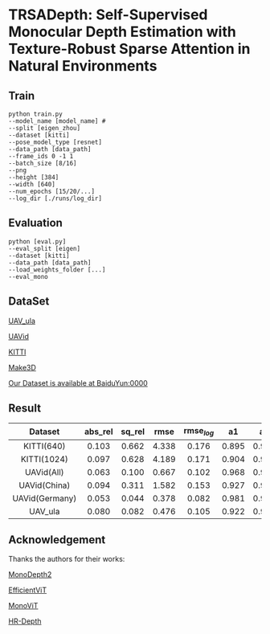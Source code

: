 # TRSADepth: Self-Supervised Monocular Depth Estimation with Texture-Robust Sparse Attention in Natural Environments

## Train
```shell
python train.py
--model_name [model_name] # 
--split [eigen_zhou]
--dataset [kitti]
--pose_model_type [resnet]
--data_path [data_path]
--frame_ids 0 -1 1
--batch_size [8/16]
--png
--height [384]
--width [640]
--num_epochs [15/20/...]
--log_dir [./runs/log_dir]
```
## Evaluation
```shell
python [eval.py]
--eval_split [eigen] 
--dataset [kitti]
--data_path [data_path]
--load_weights_folder [...]
--eval_mono
```


## DataSet

[UAV_ula](https://github.com/takisu0916/UAV_ula)

[UAVid](https://phys-techsciences.datastations.nl/dataset.xhtml?persistentId=doi:10.17026/dans-zux-xqv4)

[KITTI](https://www.cvlibs.net/datasets/kitti/)

[Make3D](http://make3d.cs.cornell.edu/data.html#make3d)

[Our Dataset is available at  BaiduYun:0000](https://pan.baidu.com/s/1-nvNVd_udJl2fwIwfbpODg?pwd=0000)

## Result
|    Dataset     | abs_rel | sq_rel | rmse  | $\text{rmse}_{log}$ |  a1   |  a2   |  a3   |                                              Weights                                               | 
|:--------------:|:-------:|:------:|:-----:|:-------------------:|:-----:|:-----:|:-----:|:--------------------------------------------------------------------------------------------------:| 
|   KITTI(640)   |  0.103  | 0.662  | 4.338 |        0.176        | 0.895 | 0.968 | 0.985 | [Weights](https://drive.google.com/drive/folders/145gizdY9htn3XET5Ku5yyQOd5IRyn_Aq?usp=drive_link) | 
|  KITTI(1024)   |  0.097  | 0.628  | 4.189 |        0.171        | 0.904 | 0.970 | 0.985 |  [Weights](https://drive.google.com/drive/folders/1cUGbttC-wHtDRDq8x6Y_PZAyDzSLcYS-?usp=sharing)   | 
|   UAVid(All)   |  0.063  | 0.100  | 0.667 |        0.102        | 0.968 | 0.991 | 0.995 |  [Weights](https://drive.google.com/drive/folders/1bxPcY1USAs1Mfa8kfVWkOt5sr2-sgavx?usp=sharing)   | 
|  UAVid(China)  |  0.094  | 0.311  | 1.582 |        0.153        | 0.927 | 0.980 | 0.990 |  [Weights](https://drive.google.com/drive/folders/1t4CdJwSRRyPRHO0WGbxK4GSRvtPTu-uC?usp=sharing)   | 
| UAVid(Germany) |  0.053  | 0.044  | 0.378 |        0.082        | 0.981 | 0.995 | 0.997 |  [Weights](https://drive.google.com/drive/folders/1PPPVEe4gDavlqeHMmTQBcMftd-0WXM0W?usp=sharing)   |
|    UAV_ula     |  0.080  | 0.082  | 0.476 |        0.105        | 0.922 | 0.986 | 0.996 |  [Weights](https://drive.google.com/drive/folders/1OvDBQ_msIewH0943KSahhWuPn5J9n1g2?usp=sharing)   |

## Acknowledgement
Thanks the authors for their works:

[MonoDepth2](https://github.com/nianticlabs/monodepth2 )

[EfficientViT](https://github.com/mit-han-lab/efficientvit )

[MonoViT](https://github.com/zxcqlf/MonoViT )

[HR-Depth]( https://github.com/shawLyu/HR-Depth )